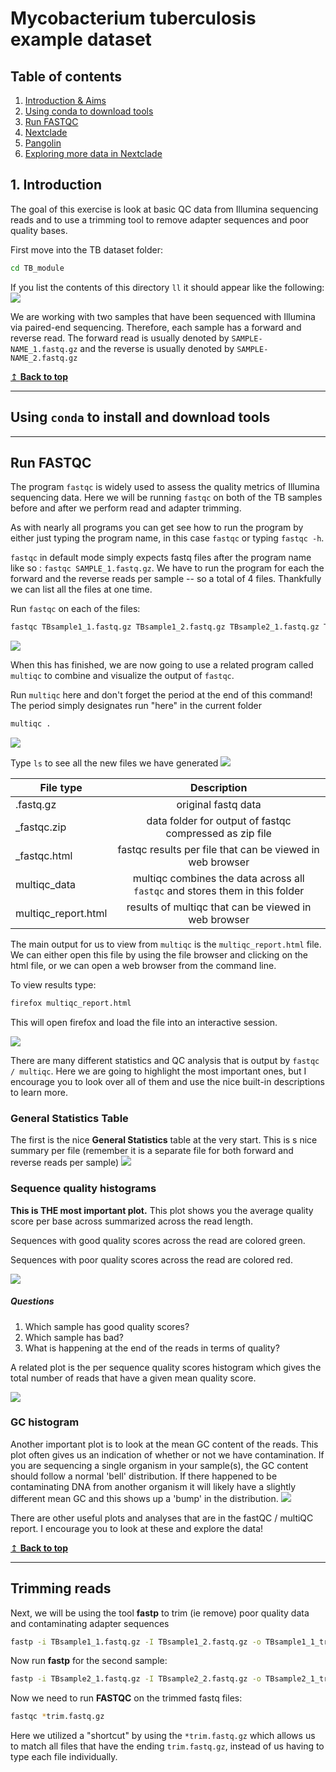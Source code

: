 # Mycobacterium tuberculosis example dataset


## Table of contents
1. [Introduction & Aims](#introduction)
2. [Using conda to download tools](#conda)
3. [Run FASTQC](#exercise1)
4. [Nextclade](#exercise2)
5. [Pangolin](#exercise3)
6. [Exploring more data in Nextclade](#exercise4)

## 1. Introduction <a name="introduction"></a>

The goal of this exercise is look at basic QC data from Illumina sequencing reads and to use a trimming tool to remove adapter sequences and poor quality bases.

First move into the TB dataset folder:
```bash
cd TB_module
```
If you list the contents of this directory `ll` it should appear like the following:
![](figures/TB_fig1.png)

We are working with two samples that have been sequenced with Illumina via paired-end sequencing. Therefore, each sample has a forward and reverse read. The forward read is usually denoted by  `SAMPLE-NAME_1.fastq.gz` and the reverse is usually denoted by `SAMPLE-NAME_2.fastq.gz`

 [↥ **Back to top**](#top)

 ******
## Using `conda` to install and download tools <a name="conda"></a>


 ******
## Run FASTQC <a name="exercise1"></a>

The program `fastqc` is widely used to assess the quality metrics of Illumina sequencing data. Here we will be running `fastqc` on both of the TB samples before and after we perform read and adapter trimming.

As with nearly all programs you can get see how to run the program by either just typing the program name, in this case `fastqc` or typing `fastqc -h`.

`fastqc` in default mode simply expects fastq files after the program name like so : `fastqc SAMPLE_1.fastq.gz`. We have to run the program for each the forward and the reverse reads per sample -- so a total of 4 files. Thankfully we can list all the files at one time.

Run `fastqc` on each of the files:
```bash
fastqc TBsample1_1.fastq.gz TBsample1_2.fastq.gz TBsample2_1.fastq.gz TBsample2_2.fastq.gz
```
![](figures/TB_fig2.png)

When this has finished, we are now going to use a related program called `multiqc` to combine and visualize the output of `fastqc`.

Run `multiqc` here and don't forget the period at the end of this command! The period simply designates run "here" in the current folder
```bash
multiqc .
```
![](figures/TB_fig3.png)

Type `ls` to see all the new files we have generated
![](figures/TB_fig4.png)

| File type | Description |
| ------------- |:-------------:
| .fastq.gz     | original fastq data
| _fastqc.zip      | data folder for output of fastqc compressed as zip file
| _fastqc.html      | fastqc results per file that can be viewed in web browser
| multiqc_data     | multiqc combines the data across all `fastqc` and stores them in this folder
| multiqc_report.html     | results of multiqc that can be viewed in web browser

The main output for us to view from `multiqc` is the `multiqc_report.html` file. We can either open this file by using the file browser and clicking on the html file, or we can open a web browser from the command line.

To view results type:
```bash
firefox multiqc_report.html
```
This will open firefox and load the file into an interactive session.

![](figures/TB_fig5.png)

There are many different statistics and QC analysis that is output by `fastqc / multiqc`. Here we are going to highlight the most important ones, but I encourage you to look over all of them and use the nice built-in descriptions to learn more.

### **General Statistics Table**

The first is the nice **General Statistics** table at the very start. This is s nice summary per file (remember it is a separate file for both forward and reverse reads per sample)
![](figures/TB_fig6.png)

### **Sequence quality histograms**
**This is THE most important plot.** This plot shows you the average quality score per base across summarized across the read length.

Sequences with good quality scores across the read are colored green.

Sequences with poor quality scores across the read are colored red.

![](figures/TB_fig7.png)

##### *Questions*
1. Which sample has good quality scores?
2. Which sample has bad?
3. What is happening at the end of the reads in terms of quality?

A related plot is the per sequence quality scores histogram which gives the total number of reads that have a given mean quality score.

![](figures/TB_fig8.png)

### GC histogram
Another important plot is to look at the mean GC content of the reads. This plot often gives us an indication of whether or not we have contamination. If you are sequencing a single organism in your sample(s), the GC content should follow a normal 'bell' distribution. If there happened to be contaminating DNA from another organism it will likely have a slightly different mean GC and this shows up a 'bump' in the distribution.
![](figures/TB_fig9.png)


There are other useful plots and analyses that are in the  fastQC / multiQC report. I encourage you to look at these and explore the data!


[↥ **Back to top**](#top)
*******

## Trimming reads <a name="exercise2"></a>

Next, we will be using the  tool **fastp** to trim (ie remove) poor quality data and contaminating adapter sequences

```bash
fastp -i TBsample1_1.fastq.gz -I TBsample1_2.fastq.gz -o TBsample1_1_trim.fastq.gz -O TBsample1_2_trim.fastq.gz
```

Now run **fastp** for the second sample:
```bash
fastp -i TBsample2_1.fastq.gz -I TBsample2_2.fastq.gz -o TBsample2_1_trim.fastq.gz -O TBsample2_2_trim.fastq.gz
```

Now we need to run **FASTQC** on the trimmed fastq files:
```bash
fastqc *trim.fastq.gz
```
Here we utilized a "shortcut" by using the `*trim.fastq.gz` which allows us to match all files that have the ending `trim.fastq.gz`, instead of us having to type each file individually.  
